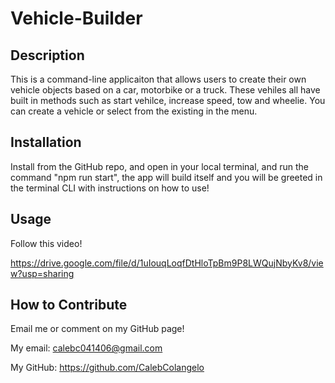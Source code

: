 # Vehicle-Builder

## Description

This is a command-line applicaiton that allows users to create their own vehicle objects based on a car, motorbike or a truck. These vehiles all have built in methods such as start vehilce, increase speed, tow and wheelie. You can create a vehicle or select from the existing in the menu.

## Installation

Install from the GitHub repo, and open in your local terminal, and run the command "npm run start", the app will build itself and you will be greeted in the terminal CLI with instructions on how to use!

## Usage

Follow this video!
    
https://drive.google.com/file/d/1uIouqLoqfDtHloTpBm9P8LWQujNbyKv8/view?usp=sharing

## How to Contribute

Email me or comment on my GitHub page!

My email: calebc041406@gmail.com  

My GitHub: https://github.com/CalebColangelo